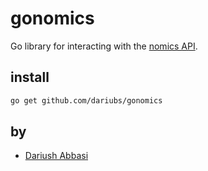gonomics
========

Go library for interacting with the  [nomics API](https://nomics.com).

install
-------

```bash
go get github.com/dariubs/gonomics
```

by
---

- [Dariush Abbasi](https://github.com/dariubs)
